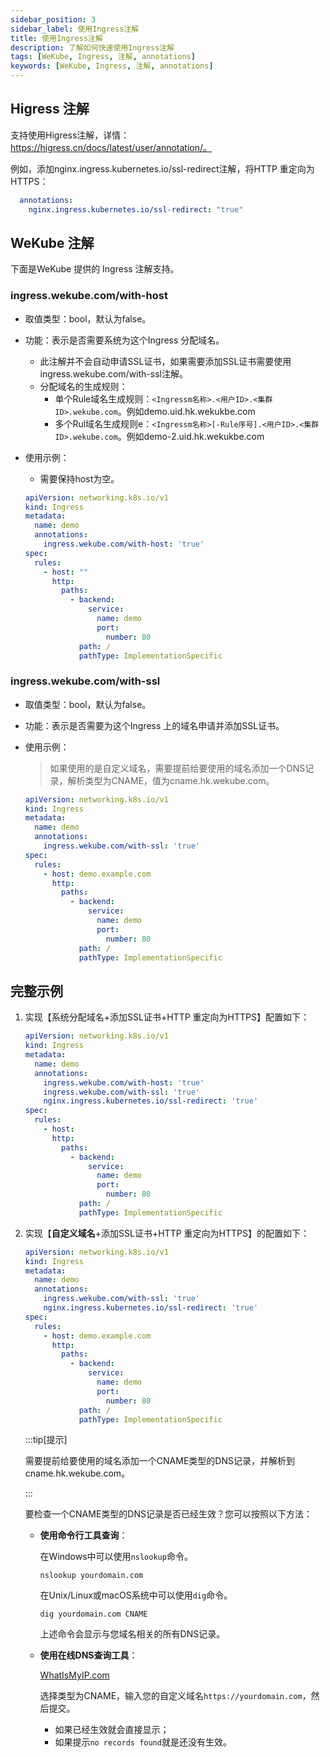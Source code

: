 ```yaml
---
sidebar_position: 3
sidebar_label: 使用Ingress注解
title: 使用Ingress注解
description: 了解如何快速使用Ingress注解
tags: [WeKube, Ingress, 注解, annotations]
keywords: [WeKube, Ingress, 注解, annotations]
---
```


## Higress 注解
支持使用Higress注解，详情：https://higress.cn/docs/latest/user/annotation/。

例如，添加nginx.ingress.kubernetes.io/ssl-redirect注解，将HTTP 重定向为HTTPS：

```yaml
  annotations: 
    nginx.ingress.kubernetes.io/ssl-redirect: "true"
```

## WeKube 注解

下面是WeKube 提供的 Ingress 注解支持。

### ingress.wekube.com/with-host

- 取值类型：bool，默认为false。

- 功能：表示是否需要系统为这个Ingress 分配域名。

  - 此注解并不会自动申请SSL证书，如果需要添加SSL证书需要使用ingress.wekube.com/with-ssl注解。
  - 分配域名的生成规则：
    - 单个Rule域名生成规则：`<Ingressm名称>.<用户ID>.<集群ID>.wekube.com`。例如demo.uid.hk.wekukbe.com
    - 多个Rul域名生成规则e：`<Ingressm名称>[-Rule序号].<用户ID>.<集群ID>.wekube.com`。例如demo-2.uid.hk.wekukbe.com

- 使用示例：

  - 需要保持host为空。

  ```yaml
  apiVersion: networking.k8s.io/v1
  kind: Ingress
  metadata:
    name: demo
    annotations:
      ingress.wekube.com/with-host: 'true'
  spec:
    rules:
      - host: ""
        http:
          paths:
            - backend:
                service:
                  name: demo
                  port:
                    number: 80
              path: /
              pathType: ImplementationSpecific
  ```

### ingress.wekube.com/with-ssl

- 取值类型：bool，默认为false。

- 功能：表示是否需要为这个Ingress 上的域名申请并添加SSL证书。

- 使用示例：

  > 如果使用的是自定义域名，需要提前给要使用的域名添加一个DNS记录，解析类型为CNAME，值为cname.hk.wekube.com。
  
  ```yaml
  apiVersion: networking.k8s.io/v1
  kind: Ingress
  metadata:
    name: demo
    annotations:
      ingress.wekube.com/with-ssl: 'true'
  spec:
    rules:
      - host: demo.example.com
        http:
          paths:
            - backend:
                service:
                  name: demo
                  port:
                    number: 80
              path: /
              pathType: ImplementationSpecific
  ```

## 完整示例

1. 实现【系统分配域名+添加SSL证书+HTTP 重定向为HTTPS】配置如下：

   ```yaml
   apiVersion: networking.k8s.io/v1
   kind: Ingress
   metadata:
     name: demo
     annotations:
       ingress.wekube.com/with-host: 'true'
       ingress.wekube.com/with-ssl: 'true'
       nginx.ingress.kubernetes.io/ssl-redirect: 'true'
   spec:
     rules:
       - host: 
         http:
           paths:
             - backend:
                 service:
                   name: demo
                   port:
                     number: 80
               path: /
               pathType: ImplementationSpecific
   ```

2. 实现【**自定义域名**+添加SSL证书+HTTP 重定向为HTTPS】的配置如下：

   ```yaml
   apiVersion: networking.k8s.io/v1
   kind: Ingress
   metadata:
     name: demo
     annotations:
       ingress.wekube.com/with-ssl: 'true'
       nginx.ingress.kubernetes.io/ssl-redirect: 'true'
   spec:
     rules:
       - host: demo.example.com
         http:
           paths:
             - backend:
                 service:
                   name: demo
                   port:
                     number: 80
               path: /
               pathType: ImplementationSpecific
   ```

   :::tip[提示]
   
   需要提前给要使用的域名添加一个CNAME类型的DNS记录，并解析到cname.hk.wekube.com。

   :::

   要检查一个CNAME类型的DNS记录是否已经生效？您可以按照以下方法：

    - **使用命令行工具查询**：
   
      在Windows中可以使用`nslookup`命令。

      ```shell
      nslookup yourdomain.com
      ```
   
      在Unix/Linux或macOS系统中可以使用`dig`命令。

      ```shell
      dig yourdomain.com CNAME
      ```
   
      上述命令会显示与您域名相关的所有DNS记录。

    - **使用在线DNS查询工具**：

      [WhatIsMyIP.com](https://www.whatismyip.com/dns-lookup/)
   
      选择类型为CNAME，输入您的自定义域名`https://yourdomain.com`，然后提交。
   
      - 如果已经生效就会直接显示；
      - 如果提示`no records found`就是还没有生效。

